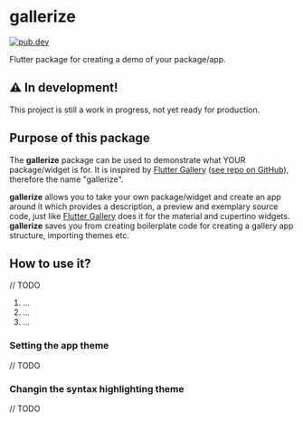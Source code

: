 # gallerize

[![pub.dev](https://img.shields.io/pub/v/gallerize?logo=dart)](https://pub.dev/packages/gallerize)

Flutter package for creating a demo of your package/app.

## ⚠ In development!

This project is still a work in progress, not yet ready for production.


## Purpose of this package

The **gallerize** package can be used to demonstrate what YOUR package/widget is for. It is inspired by [Flutter Gallery](https://gallery.flutter.dev/) ([see repo on GitHub](https://github.com/flutter/gallery)), therefore the name "gallerize".

**gallerize** allows you to take your own package/widget and create an app around it which provides a description, a preview and exemplary source code, just like [Flutter Gallery](https://gallery.flutter.dev/) does it for the material and cupertino widgets. **gallerize** saves you from creating boilerplate code for creating a gallery app structure, importing themes etc.

## How to use it?

// TODO
1. ...
2. ...
3. ...

### Setting the app theme

// TODO

### Changin the syntax highlighting theme

// TODO
